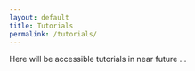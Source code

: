```yaml
---
layout: default
title: Tutorials
permalink: /tutorials/
---
```


Here will be accessible tutorials in near future ...
